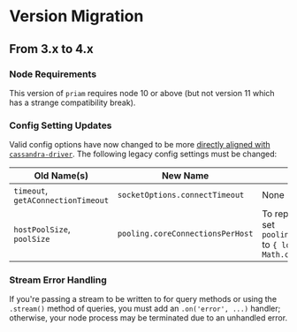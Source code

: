 # Version Migration

## From 3.x to 4.x

### Node Requirements

This version of `priam` requires node 10 or above (but not version 11 which has a strange compatibility break).

### Config Setting Updates

Valid config options have now changed to be more [directly aligned with `cassandra-driver`](https://docs.datastax.com/en/developer/nodejs-driver/4.3/api/type.ClientOptions/). The following legacy config settings must be changed:

| Old Name(s) | New Name | Format Changes |
|----------|----------|----------------|
| `timeout`, `getAConnectionTimeout` | `socketOptions.connectTimeout` | None |
| `hostPoolSize`, `poolSize` | `pooling.coreConnectionsPerHost` | To replicate the legacy behavior, set `pooling.coreConnectionsPerHost` to `{ local: poolSize, remote: Math.ceil(poolSize / 2) }` |


### Stream Error Handling

If you're passing a stream to be written to for query methods or using the `.stream()` method of queries, you must add an `.on('error', ...)` handler; otherwise, your node process may be terminated due to an unhandled error.

